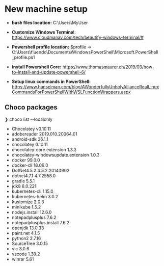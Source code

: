 # New machine setup

- <b>bash files location:</b> C:\Users\MyUser

- <b>Customize Windows Terminal</b>: https://www.cloudmanav.com/tech/beautify-windows-terminal/#
- <b>Powershell profile location:</b> $profile -> C:\Users\fluendo\Documents\WindowsPowerShell\Microsoft.PowerShell_profile.ps1
- <b>Install Powershell Core:</b> https://www.thomasmaurer.ch/2019/03/how-to-install-and-update-powershell-6/
- <b>Setup linux commands in PowerShell:</b> https://www.hanselman.com/blog/AWonderfullyUnholyAllianceRealLinuxCommandsForPowerShellWithWSLFunctionWrappers.aspx

## Choco packages
❯ choco list --localonly
- Chocolatey v0.10.11
- adobereader 2019.010.20064.01
- android-sdk 26.1.1
- chocolatey 0.10.11
- chocolatey-core.extension 1.3.3
- chocolatey-windowsupdate.extension 1.0.3
- docker 99.0.0
- docker-cli 18.09.0
- DotNet4.5.2 4.5.2.20140902
- dotnet4.7.1 4.7.2558.0
- gradle 5.5.1
- jdk8 8.0.221
- kubernetes-cli 1.15.0
- kubernetes-helm 3.0.2
- kustomize 2.0.3
- minikube 1.5.2
- nodejs.install 12.6.0
- notepadplusplus 7.6.2
- notepadplusplus.install 7.6.2
- openjdk 13.0.33
- paint.net 4.1.5
- python2 2.7.16
- SourceTree 3.0.15
- vlc 3.0.6
- vscode 1.30.2
- winrar 5.61

